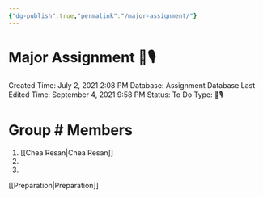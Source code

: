 ```yaml
---
{"dg-publish":true,"permalink":"/major-assignment/"}
---
```


# Major Assignment 📄🎙️

Created Time: July 2, 2021 2:08 PM
Database: Assignment Database
Last Edited Time: September 4, 2021 9:58 PM
Status: To Do
Type: 📑🎙️

# Group # Members

1.  [[Chea Resan\|Chea Resan]] 
2.  
3.  

[[Preparation\|Preparation]]